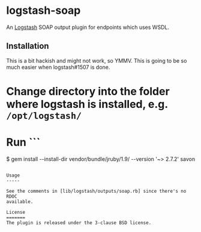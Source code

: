 logstash-soap
=============

An [Logstash](http://logstash.net) SOAP output plugin for endpoints which uses WSDL.

Installation
------------

This is a bit hackish and might not work, so YMMV. This is going to be so much
easier when logstash#1507 is done.

# Change directory into the folder where logstash is installed, e.g. `/opt/logstash/`
# Run ```
$ gem install --install-dir vendor/bundle/jruby/1.9/ --version '~> 2.7.2' savon
```

Usage
-----

See the comments in [lib/logstash/outputs/soap.rb] since there's no RDOC
available.

License
=======
The plugin is released under the 3-clause BSD license.
